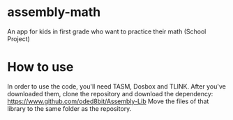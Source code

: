# assembly-math
An app for kids in first grade who want to practice their math (School Project)

# How to use
In order to use the code, you'll need TASM, Dosbox and TLINK. 
After you've downloaded them, clone the repository and download the dependency:
https://www.github.com/oded8bit/Assembly-Lib
Move the files of that library to the same folder as the repository. 
